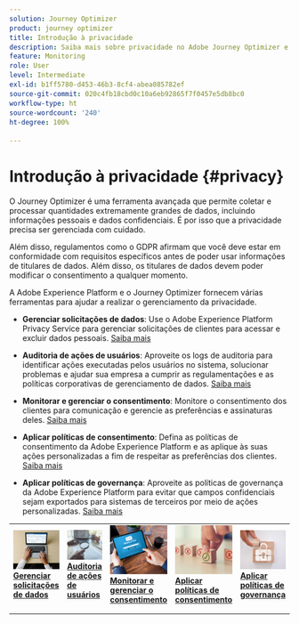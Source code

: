 ```yaml
---
solution: Journey Optimizer
product: journey optimizer
title: Introdução à privacidade
description: Saiba mais sobre privacidade no Adobe Journey Optimizer e Adobe Experience Platform.
feature: Monitoring
role: User
level: Intermediate
exl-id: b1ff5780-d453-46b3-8cf4-abea085782ef
source-git-commit: 020c4fb18cbd0c10a6eb92865f7f0457e5db8bc0
workflow-type: ht
source-wordcount: '240'
ht-degree: 100%

---
```


# Introdução à privacidade {#privacy}

O Journey Optimizer é uma ferramenta avançada que permite coletar e processar quantidades extremamente grandes de dados, incluindo informações pessoais e dados confidenciais. É por isso que a privacidade precisa ser gerenciada com cuidado.

Além disso, regulamentos como o GDPR afirmam que você deve estar em conformidade com requisitos específicos antes de poder usar informações de titulares de dados. Além disso, os titulares de dados devem poder modificar o consentimento a qualquer momento.

A Adobe Experience Platform e o Journey Optimizer fornecem várias ferramentas para ajudar a realizar o gerenciamento da privacidade.

* **Gerenciar solicitações de dados**: Use o Adobe Experience Platform Privacy Service para gerenciar solicitações de clientes para acessar e excluir dados pessoais. [Saiba mais](requests.md)

* **Auditoria de ações de usuários**: Aproveite os logs de auditoria para identificar ações executadas pelos usuários no sistema, solucionar problemas e ajudar sua empresa a cumprir as regulamentações e as políticas corporativas de gerenciamento de dados. [Saiba mais](audit-logs.md)

* **Monitorar e gerenciar o consentimento**: Monitore o consentimento dos clientes para comunicação e gerencie as preferências e assinaturas deles. [Saiba mais](opt-out.md)

* **Aplicar políticas de consentimento**: Defina as políticas de consentimento da Adobe Experience Platform e as aplique às suas ações personalizadas a fim de respeitar as preferências dos clientes. [Saiba mais](../action/consent.md)

* **Aplicar políticas de governança**: Aproveite as políticas de governança da Adobe Experience Platform para evitar que campos confidenciais sejam exportados para sistemas de terceiros por meio de ações personalizadas. [Saiba mais](../action/action-privacy.md)

<table style="table-layout:fixed"><tr style="border: 0;">
<td>
<a href="requests.md">
<img alt="Cliente potencial" src="../assets/do-not-localize/privacy-request.jpeg">
</a>
<div><a href="requests.md"><strong>Gerenciar solicitações de dados</strong>
</div>
<p>
</td>
<td>
<a href="audit-logs.md">
<img alt="Pouco frequentes" src="../assets/do-not-localize/privacy-audit.jpeg">
</a>
<div>
<a href="audit-logs.md"><strong>Auditoria de ações de usuários</strong></a>
</div>
<p></td>
<td>
<a href="opt-out.md">
<img alt="Validação" src="../assets/do-not-localize/privacy-track-consent.jpeg">
</a>
<div>
<a href="opt-out.md"><strong>Monitorar e gerenciar o consentimento</strong></a>
</div>
<p>
</td>
<td>
<a href="../action/consent.md">
<img alt="Validação" src="../assets/do-not-localize/privacy-consent-policies.jpeg">
</a>
<div>
<a href="../action/consent.md"><strong>Aplicar políticas de consentimento</strong></a>
</div>
<p>
</td>
<td>
<a href="../action/action-privacy.md">
<img alt="Validação" src="../assets/do-not-localize/privacy-governance.jpeg">
</a>
<div>
<a href="../action/action-privacy.md"><strong>Aplicar políticas de governança</strong></a>
</div>
<p>
</td>
</tr></table>
